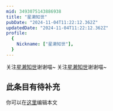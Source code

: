 ```yaml
---
mid: 3493075143886938
title: "星濑知世"
pubDate: "2024-11-04T11:22:12.362Z"
updatedDate: "2024-11-04T11:22:12.362Z"
profile:
  {
    Nickname: ["星濑知世"],
  }
---
```


关注[星濑知世](https://space.bilibili.com/3493075143886938)谢谢喵~ 关注[星濑知世](https://space.bilibili.com/3493075143886938)谢谢喵~

## 此条目有待补充
你可以在[这里](https://github.com/Yuhanawa/VTuber.ICU-Content/edit/master/v/星濑知世/index.md)编辑本文
